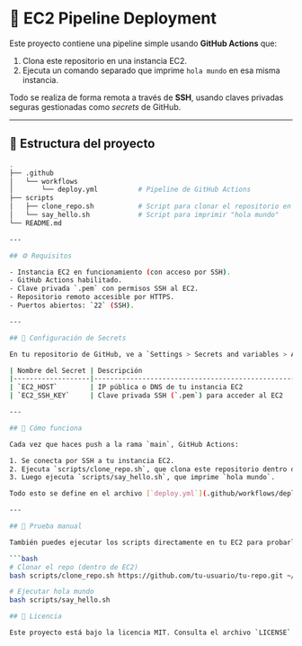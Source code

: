 # 🚀 EC2 Pipeline Deployment

Este proyecto contiene una pipeline simple usando **GitHub Actions** que:

1. Clona este repositorio en una instancia EC2.
2. Ejecuta un comando separado que imprime `hola mundo` en esa misma instancia.

Todo se realiza de forma remota a través de **SSH**, usando claves privadas seguras gestionadas como *secrets* de GitHub.

---

## 📂 Estructura del proyecto

```bash
.
├── .github
│   └── workflows
│       └── deploy.yml          # Pipeline de GitHub Actions
├── scripts
│   ├── clone_repo.sh           # Script para clonar el repositorio en EC2
│   └── say_hello.sh            # Script para imprimir "hola mundo"
└── README.md

---

## ⚙️ Requisitos

- Instancia EC2 en funcionamiento (con acceso por SSH).
- GitHub Actions habilitado.
- Clave privada `.pem` con permisos SSH al EC2.
- Repositorio remoto accesible por HTTPS.
- Puertos abiertos: `22` (SSH).

---

## 🔐 Configuración de Secrets

En tu repositorio de GitHub, ve a `Settings > Secrets and variables > Actions` y añade:

| Nombre del Secret | Descripción                                           |
|-------------------|-------------------------------------------------------|
| `EC2_HOST`        | IP pública o DNS de tu instancia EC2                 |
| `EC2_SSH_KEY`     | Clave privada SSH (`.pem`) para acceder al EC2       |

---

## 🚀 Cómo funciona

Cada vez que haces push a la rama `main`, GitHub Actions:

1. Se conecta por SSH a tu instancia EC2.
2. Ejecuta `scripts/clone_repo.sh`, que clona este repositorio dentro del EC2.
3. Luego ejecuta `scripts/say_hello.sh`, que imprime `hola mundo`.

Todo esto se define en el archivo [`deploy.yml`](.github/workflows/deploy.yml).

---

## 🧪 Prueba manual

También puedes ejecutar los scripts directamente en tu EC2 para probarlos:

```bash
# Clonar el repo (dentro de EC2)
bash scripts/clone_repo.sh https://github.com/tu-usuario/tu-repo.git ~/mi-repo

# Ejecutar hola mundo
bash scripts/say_hello.sh

## 📄 Licencia

Este proyecto está bajo la licencia MIT. Consulta el archivo `LICENSE` para más detalles.
